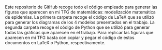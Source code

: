 Este repositorio de GitHub recoge todo el código empleado para generar las figuras que aparecen en mi TFG de matemáticas: modelización matemática de epidemias.
La primera carpeta recoge el código de LaTeX que se utilizó para generar los diagramas de los 4 modelos presentados en el trabajo.
La segunda carpeta recoge el código de Python que se utilizó para generar todas las gráficas que aparecen en el trabajo.
Para replicar las figuras que aparecen en mi TFG basta con copiar y pegar el código de estos documentos en LaTeX o Python, respectivamente. 
